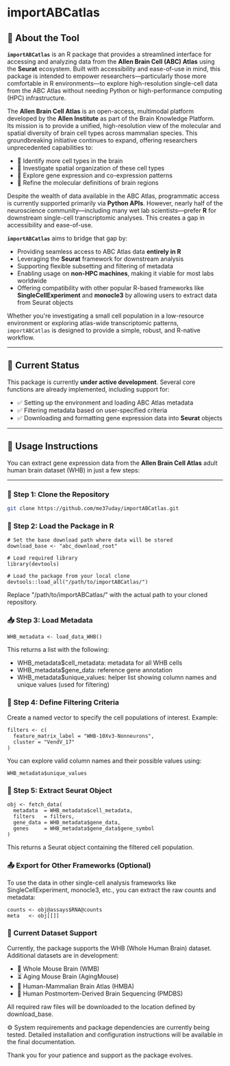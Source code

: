 # importABCatlas

## 🧠 About the Tool

**`importABCatlas`** is an R package that provides a streamlined interface for accessing and analyzing data from the **Allen Brain Cell (ABC) Atlas** using the **Seurat** ecosystem. Built with accessibility and ease-of-use in mind, this package is intended to empower researchers—particularly those more comfortable in R environments—to explore high-resolution single-cell data from the ABC Atlas without needing Python or high-performance computing (HPC) infrastructure.

The **Allen Brain Cell Atlas** is an open-access, multimodal platform developed by the **Allen Institute** as part of the Brain Knowledge Platform. Its mission is to provide a unified, high-resolution view of the molecular and spatial diversity of brain cell types across mammalian species. This groundbreaking initiative continues to expand, offering researchers unprecedented capabilities to:

- 🔬 Identify more cell types in the brain  
- 🧭 Investigate spatial organization of these cell types  
- 🧬 Explore gene expression and co-expression patterns  
- 🧠 Refine the molecular definitions of brain regions

Despite the wealth of data available in the ABC Atlas, programmatic access is currently supported primarily via **Python APIs**. However, nearly half of the neuroscience community—including many wet lab scientists—prefer **R** for downstream single-cell transcriptomic analyses. This creates a gap in accessibility and ease-of-use.

**`importABCatlas`** aims to bridge that gap by:

- Providing seamless access to ABC Atlas data **entirely in R**
- Leveraging the **Seurat** framework for downstream analysis
- Supporting flexible subsetting and filtering of metadata
- Enabling usage on **non-HPC machines**, making it viable for most labs worldwide
- Offering compatibility with other popular R-based frameworks like **SingleCellExperiment** and **monocle3** by allowing users to extract data from Seurat objects

Whether you're investigating a small cell population in a low-resource environment or exploring atlas-wide transcriptomic patterns, `importABCatlas` is designed to provide a simple, robust, and R-native workflow.

---

## 🚧 Current Status

This package is currently **under active development**. Several core functions are already implemented, including support for:

- ✅ Setting up the environment and loading ABC Atlas metadata  
- ✅ Filtering metadata based on user-specified criteria  
- ✅ Downloading and formatting gene expression data into **Seurat** objects  

---

## 🚀 Usage Instructions

You can extract gene expression data from the **Allen Brain Cell Atlas** adult human brain dataset (WHB) in just a few steps:

---

### 🔧 Step 1: Clone the Repository

```bash
git clone https://github.com/me37uday/importABCatlas.git
```

### 🧬 Step 2: Load the Package in R

```
# Set the base download path where data will be stored
download_base <- "abc_download_root"

# Load required library
library(devtools)

# Load the package from your local clone
devtools::load_all("/path/to/importABCatlas/")
```
Replace "/path/to/importABCatlas/" with the actual path to your cloned repository.

### 📥 Step 3: Load Metadata

```
WHB_metadata <- load_data_WHB()
```
This returns a list with the following:

- WHB_metadata$cell_metadata: metadata for all WHB cells
- WHB_metadata$gene_data: reference gene annotation
- WHB_metadata$unique_values: helper list showing column names and unique values (used for filtering)

### 🧪 Step 4: Define Filtering Criteria
Create a named vector to specify the cell populations of interest. Example:
```
filters <- c(
  feature_matrix_label = "WHB-10Xv3-Nonneurons",
  cluster = "VendV_17"
)
```
You can explore valid column names and their possible values using:
```
WHB_metadata$unique_values
```
### 🧱 Step 5: Extract Seurat Object
```
obj <- fetch_data(
  metadata  = WHB_metadata$cell_metadata,
  filters   = filters,
  gene_data = WHB_metadata$gene_data,
  genes     = WHB_metadata$gene_data$gene_symbol
)
```
This returns a Seurat object containing the filtered cell population.

### 📤 Export for Other Frameworks (Optional)
To use the data in other single-cell analysis frameworks like SingleCellExperiment, monocle3, etc., you can extract the raw counts and metadata:
```
counts <- obj@assays$RNA@counts
meta   <- obj[[]]
```

### 🧱 Current Dataset Support
Currently, the package supports the WHB (Whole Human Brain) dataset. Additional datasets are in development:

- 🧠 Whole Mouse Brain (WMB)
- ⏳ Aging Mouse Brain (AgingMouse)
- 🔬 Human-Mammalian Brain Atlas (HMBA)
- 🧬 Human Postmortem-Derived Brain Sequencing (PMDBS)

All required raw files will be downloaded to the location defined by download_base.

⚙️ System requirements and package dependencies are currently being tested. Detailed installation and configuration instructions will be available in the final documentation.

Thank you for your patience and support as the package evolves.
